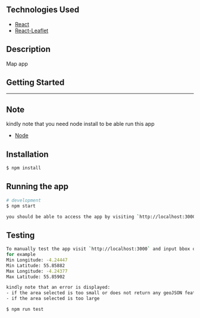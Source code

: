 ## Technologies Used

- [React](https://reactjs.org/)
- [React-Leaflet](https://react-leaflet.js.org/)

## Description

Map app

## Getting Started

---

## Note
kindly note that you need node install to be able run this app
- [Node](https://nodejs.org/en/)
 
## Installation

```bash
$ npm install
```

## Running the app

```bash
# development
$ npm start

you should be able to access the app by visiting `http://localhost:3000`

```

## Testing
```bash
To manually test the app visit `http://localhost:3000` and input bbox of a location into the input fields.
for example
Min Longitude: -4.24447
Min Latitude: 55.85882
Max Longitude: -4.24377
Max Latitude: 55.85902

kindly note that an error is displayed: 
- if the area selected is too small or does not return any geoJSON features
- if the area selected is too large
```

```bash
$ npm run test
```
